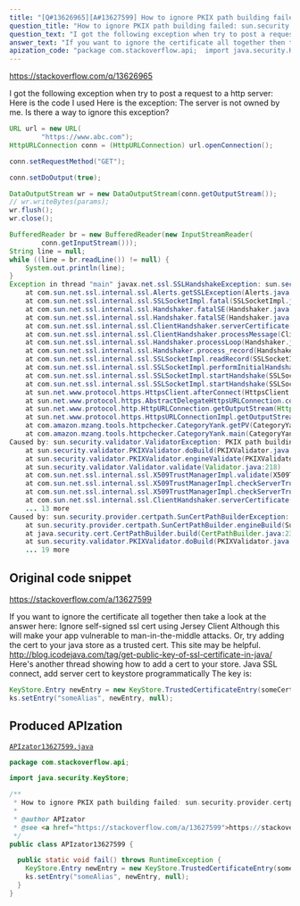 ```yaml
---
title: "[Q#13626965][A#13627599] How to ignore PKIX path building failed: sun.security.provider.certpath.SunCertPathBuilderException?"
question_title: "How to ignore PKIX path building failed: sun.security.provider.certpath.SunCertPathBuilderException?"
question_text: "I got the following exception when try to post a request to a http server: Here is the code I used Here is the exception: The server is not owned by me. Is there a way to ignore this exception?"
answer_text: "If you want to ignore the certificate all together then take a look at the answer here: Ignore self-signed ssl cert using Jersey Client Although this will make your app vulnerable to man-in-the-middle attacks. Or, try adding the cert to your java store as a trusted cert. This site may be helpful. http://blog.icodejava.com/tag/get-public-key-of-ssl-certificate-in-java/ Here's another thread showing how to add a cert to your store. Java SSL connect, add server cert to keystore programmatically The key is:"
apization_code: "package com.stackoverflow.api;  import java.security.KeyStore;  /**  * How to ignore PKIX path building failed: sun.security.provider.certpath.SunCertPathBuilderException?  *  * @author APIzator  * @see <a href=\"https://stackoverflow.com/a/13627599\">https://stackoverflow.com/a/13627599</a>  */ public class APIzator13627599 {    public static void fail() throws RuntimeException {     KeyStore.Entry newEntry = new KeyStore.TrustedCertificateEntry(someCert);     ks.setEntry(\"someAlias\", newEntry, null);   } }"
---
```


https://stackoverflow.com/q/13626965

I got the following exception when try to post a request to a http server:
Here is the code I used
Here is the exception:
The server is not owned by me. Is there a way to ignore this exception?


```java
URL url = new URL(
        "https://www.abc.com");
HttpURLConnection conn = (HttpURLConnection) url.openConnection();

conn.setRequestMethod("GET");

conn.setDoOutput(true);

DataOutputStream wr = new DataOutputStream(conn.getOutputStream());
// wr.writeBytes(params);
wr.flush();
wr.close();

BufferedReader br = new BufferedReader(new InputStreamReader(
        conn.getInputStream()));
String line = null;
while ((line = br.readLine()) != null) {
    System.out.println(line);
}
Exception in thread "main" javax.net.ssl.SSLHandshakeException: sun.security.validator.ValidatorException: PKIX path building failed: sun.security.provider.certpath.SunCertPathBuilderException: unable to find valid certification path to requested target
    at com.sun.net.ssl.internal.ssl.Alerts.getSSLException(Alerts.java:174)
    at com.sun.net.ssl.internal.ssl.SSLSocketImpl.fatal(SSLSocketImpl.java:1731)
    at com.sun.net.ssl.internal.ssl.Handshaker.fatalSE(Handshaker.java:241)
    at com.sun.net.ssl.internal.ssl.Handshaker.fatalSE(Handshaker.java:235)
    at com.sun.net.ssl.internal.ssl.ClientHandshaker.serverCertificate(ClientHandshaker.java:1206)
    at com.sun.net.ssl.internal.ssl.ClientHandshaker.processMessage(ClientHandshaker.java:136)
    at com.sun.net.ssl.internal.ssl.Handshaker.processLoop(Handshaker.java:593)
    at com.sun.net.ssl.internal.ssl.Handshaker.process_record(Handshaker.java:529)
    at com.sun.net.ssl.internal.ssl.SSLSocketImpl.readRecord(SSLSocketImpl.java:925)
    at com.sun.net.ssl.internal.ssl.SSLSocketImpl.performInitialHandshake(SSLSocketImpl.java:1170)
    at com.sun.net.ssl.internal.ssl.SSLSocketImpl.startHandshake(SSLSocketImpl.java:1197)
    at com.sun.net.ssl.internal.ssl.SSLSocketImpl.startHandshake(SSLSocketImpl.java:1181)
    at sun.net.www.protocol.https.HttpsClient.afterConnect(HttpsClient.java:434)
    at sun.net.www.protocol.https.AbstractDelegateHttpsURLConnection.connect(AbstractDelegateHttpsURLConnection.java:166)
    at sun.net.www.protocol.http.HttpURLConnection.getOutputStream(HttpURLConnection.java:1014)
    at sun.net.www.protocol.https.HttpsURLConnectionImpl.getOutputStream(HttpsURLConnectionImpl.java:230)
    at com.amazon.mzang.tools.httpchecker.CategoryYank.getPV(CategoryYank.java:32)
    at com.amazon.mzang.tools.httpchecker.CategoryYank.main(CategoryYank.java:18)
Caused by: sun.security.validator.ValidatorException: PKIX path building failed: sun.security.provider.certpath.SunCertPathBuilderException: unable to find valid certification path to requested target
    at sun.security.validator.PKIXValidator.doBuild(PKIXValidator.java:323)
    at sun.security.validator.PKIXValidator.engineValidate(PKIXValidator.java:217)
    at sun.security.validator.Validator.validate(Validator.java:218)
    at com.sun.net.ssl.internal.ssl.X509TrustManagerImpl.validate(X509TrustManagerImpl.java:126)
    at com.sun.net.ssl.internal.ssl.X509TrustManagerImpl.checkServerTrusted(X509TrustManagerImpl.java:209)
    at com.sun.net.ssl.internal.ssl.X509TrustManagerImpl.checkServerTrusted(X509TrustManagerImpl.java:249)
    at com.sun.net.ssl.internal.ssl.ClientHandshaker.serverCertificate(ClientHandshaker.java:1185)
    ... 13 more
Caused by: sun.security.provider.certpath.SunCertPathBuilderException: unable to find valid certification path to requested target
    at sun.security.provider.certpath.SunCertPathBuilder.engineBuild(SunCertPathBuilder.java:174)
    at java.security.cert.CertPathBuilder.build(CertPathBuilder.java:238)
    at sun.security.validator.PKIXValidator.doBuild(PKIXValidator.java:318)
    ... 19 more
```


## Original code snippet

https://stackoverflow.com/a/13627599

If you want to ignore the certificate all together then take a look at the answer here: Ignore self-signed ssl cert using Jersey Client
Although this will make your app vulnerable to man-in-the-middle attacks.
Or, try adding the cert to your java store as a trusted cert.
This site may be helpful.
http://blog.icodejava.com/tag/get-public-key-of-ssl-certificate-in-java/
Here&#x27;s another thread showing how to add a cert to your store.
Java SSL connect, add server cert to keystore programmatically
The key is:

```java
KeyStore.Entry newEntry = new KeyStore.TrustedCertificateEntry(someCert);
ks.setEntry("someAlias", newEntry, null);
```

## Produced APIzation

[`APIzator13627599.java`](https://github.com/pasqualesalza/apization-temp-data/raw/master/apizations/java/APIzator13627599.java)

```java
package com.stackoverflow.api;

import java.security.KeyStore;

/**
 * How to ignore PKIX path building failed: sun.security.provider.certpath.SunCertPathBuilderException?
 *
 * @author APIzator
 * @see <a href="https://stackoverflow.com/a/13627599">https://stackoverflow.com/a/13627599</a>
 */
public class APIzator13627599 {

  public static void fail() throws RuntimeException {
    KeyStore.Entry newEntry = new KeyStore.TrustedCertificateEntry(someCert);
    ks.setEntry("someAlias", newEntry, null);
  }
}

```